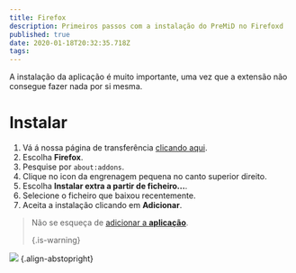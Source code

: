 ```yaml
---
title: Firefox
description: Primeiros passos com a instalação do PreMiD no Firefoxd
published: true
date: 2020-01-18T20:32:35.718Z
tags:
---
```


A instalação da aplicação é muito importante, uma vez que a extensão não consegue fazer nada por si mesma.

# Instalar
1. Vá á nossa página de transferência [clicando aqui](https://premid.app/downloads).
2. Escolha **Firefox**.
3. Pesquise por `about:addons`.
4. Clique no icon da engrenagem pequena no canto superior direito.
5. Escolha **Instalar extra a partir de ficheiro...**.
6. Selecione o ficheiro que baixou recentemente.
7. Aceita a instalação clicando em **Adicionar**.

> Não se esqueça de [adicionar a **aplicação**](/install). 
> 
> {.is-warning}

![](https://img.icons8.com/color/2x/firefox.png) {.align-abstopright}